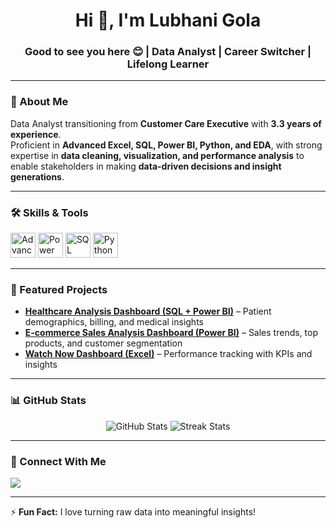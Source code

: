 <h1 align="center">Hi 👋, I'm Lubhani Gola</h1>
<h3 align="center">Good to see you here 😊 | Data Analyst | Career Switcher | Lifelong Learner</h3>

---

### 🌱 About Me
Data Analyst transitioning from **Customer Care Executive** with **3.3 years of experience**.  
Proficient in **Advanced Excel, SQL, Power BI, Python, and EDA**, with strong expertise in **data cleaning, visualization, and performance analysis** to enable stakeholders in making **data-driven decisions and insight generations**.  

---

### 🛠 Skills & Tools
<p>
  <img src="https://cdn.jsdelivr.net/gh/devicons/devicon/icons/excel/excel-original.svg" width="40" title="Advanced Excel" />
  <img src="https://cdn.jsdelivr.net/gh/devicons/devicon/icons/powerbi/powerbi-original.svg" width="40" title="Power BI" />
  <img src="https://cdn.jsdelivr.net/gh/devicons/devicon/icons/mysql/mysql-original.svg" width="40" title="SQL" />
  <img src="https://cdn.jsdelivr.net/gh/devicons/devicon/icons/python/python-original.svg" width="40" title="Python" />
</p>

---

### 📂 Featured Projects
- [**Healthcare Analysis Dashboard (SQL + Power BI)**](#) – Patient demographics, billing, and medical insights  
- [**E-commerce Sales Analysis Dashboard (Power BI)**](#) – Sales trends, top products, and customer segmentation  
- [**Watch Now Dashboard (Excel)**](#) – Performance tracking with KPIs and insights  

---

### 📊 GitHub Stats
<p align="center">
  <img src="https://github-readme-stats.vercel.app/api?username=lubhanigola&show_icons=true&theme=tokyonight" alt="GitHub Stats" />
  <img src="https://github-readme-streak-stats.herokuapp.com?user=lubhanigola&theme=tokyonight" alt="Streak Stats" />
</p>

---

### 🔗 Connect With Me
<p align="left">
  <a href="https://www.linkedin.com/in/lubhani-gola-8b84561ba" target="blank">
    <img src="https://img.shields.io/badge/LinkedIn-blue?logo=linkedin&logoColor=white" />
  </a>
</p>

---

⚡ **Fun Fact:** I love turning raw data into meaningful insights!
